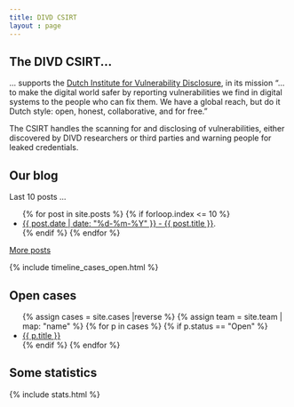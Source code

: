 ```yaml
---
title: DIVD CSIRT
layout : page
---
```

## The DIVD CSIRT...

... supports the [Dutch Institute for Vulnerability Disclosure](https://divd.nl), in its mission “…to make the digital world safer by reporting vulnerabilities we find in digital systems to the people who can fix them. We have a global reach, but do it Dutch style: open, honest, collaborative, and for free.”

The CSIRT handles the scanning for and disclosing of vulnerabilities, either discovered by DIVD researchers or third parties and warning people for leaked credentials.


## Our blog

Last 10 posts ...

<ul>
{% for post in site.posts %}
	{% if forloop.index <= 10 %}
	    <li>
	        <a href="{{ post.url | prepend: site.baseurl }}">{{ post.date | date: "%d-%m-%Y" }}  - {{ post.title }}</a>.
	    </li>
	{% endif %}
{% endfor %}
</ul>

[More posts](/blog/2)

{% include timeline_cases_open.html %}

## Open cases

<ul>
{% assign cases = site.cases |reverse %}
{% assign team = site.team | map: "name" %}
{% for p in cases %}
	{% if p.status == "Open" %}
		<li>
			<a href='{{ p.url }}'>{{ p.title }}</a>
		</li>
	{% endif %}
{% endfor %}
</ul>

## Some statistics

{% include stats.html %}